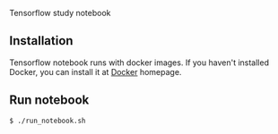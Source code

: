 Tensorflow study notebook

## Installation
Tensorflow notebook runs with docker images. If you haven't installed Docker, you can install it at [Docker](docker.io) homepage.

## Run notebook
```
$ ./run_notebook.sh
```
